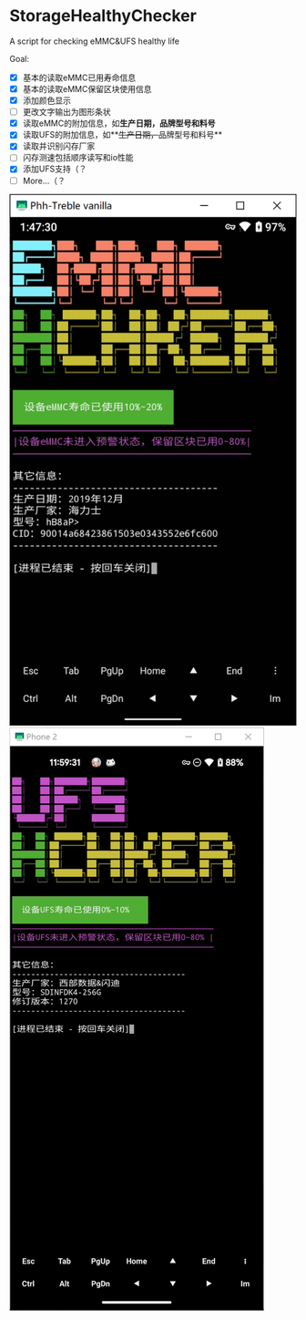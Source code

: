 # StorageHealthyChecker
A script for checking eMMC&UFS healthy life

Goal:
- [x] 基本的读取eMMC已用寿命信息
- [x] 基本的读取eMMC保留区块使用信息
- [x] 添加颜色显示
- [ ] 更改文字输出为图形条状
- [x] 读取eMMC的附加信息，如**生产日期，品牌型号和料号**
- [x] 读取UFS的附加信息，如**~~生产日期，~~品牌型号和料号**
- [x] 读取并识别闪存厂家
- [ ] 闪存测速包括顺序读写和io性能
- [x] 添加UFS支持（？
- [ ] More...（？

![eMMC当前实现](sample/eMMC.png)![UFS当前实现](sample/UFS.png)
